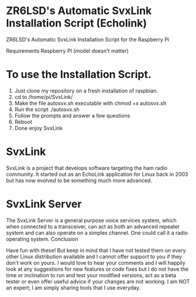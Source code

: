 # ZR6LSD's Automatic SvxLink Installation Script (Echolink)

 ZR6LSD's Automatic SvxLink Installation Script for the Raspberry Pi

Requirements
Raspberry PI (model doesn't matter)

# To use the Installation Script.

1. Just clone my repository on a fresh installation of raspbian.
2. cd to /home/pi/SvxLink/ 
3. Make the file autosvx.sh executable with chmod +x autosvx.sh 
4. Run the script ./autosvx.sh
5. Follow the prompts and answer a few questions
6. Reboot
7. Done enjoy SvxLink

# SvxLink

SvxLink is a project that develops software targeting the ham radio community. It started out as an EchoLink application for Linux back in 2003 but has now evolved to be something much more advanced.

# SvxLink Server

The SvxLink Server is a general purpose voice services system, which when connected to a transceiver, can act as both an advanced repeater system and can also operate on a simplex channel. One could call it a radio operating system.
Conclusion

Have fun with these! But keep in mind that I have not tested them on every other Linux distribution available and I cannot offer support to you if they don't work on yours. I would love to hear your comments and I will happily look at any suggestions for new features or code fixes but I do not have the time or inclination to run and test your modified versions, act as a beta tester or even offer useful advice if your changes are not working. I am NOT an expert; I am simply sharing tools that I use everyday.









